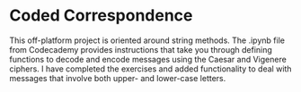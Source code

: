 # Coded Correspondence

This off-platform project is oriented around string methods. The .ipynb file from Codecademy provides instructions that take you through defining functions to decode and encode messages using the Caesar and Vigenere ciphers. I have completed the exercises and added functionality to deal with messages that involve both upper- and lower-case letters.
